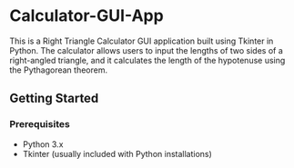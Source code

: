 # Calculator-GUI-App
This is a Right Triangle Calculator GUI application built using Tkinter in Python. The calculator allows users to input the lengths of two sides of a right-angled triangle, and it calculates the length of the hypotenuse using the Pythagorean theorem.

## Getting Started
### Prerequisites
- Python 3.x
- Tkinter (usually included with Python installations)
